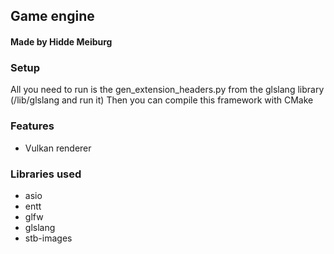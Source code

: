 ## Game engine
#### Made by Hidde Meiburg 

### Setup
All you need to run is the gen_extension_headers.py from the glslang library (/lib/glslang and run it)
Then you can compile this framework with CMake

### Features
- Vulkan renderer

### Libraries used
- asio
- entt
- glfw
- glslang
- stb-images